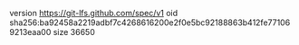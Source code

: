 version https://git-lfs.github.com/spec/v1
oid sha256:ba92458a2219adbf7c4268616200e2f0e5bc92188863b412fe771069213eaa00
size 36650
